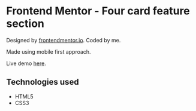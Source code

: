 # Frontend Mentor - Four card feature section

Designed by [frontendmentor.io](https://www.frontendmentor.io). Coded by me.

Made using mobile first approach.

Live demo [here](https://elated-williams-48669b.netlify.app/).

## Technologies used

- HTML5
- CSS3
